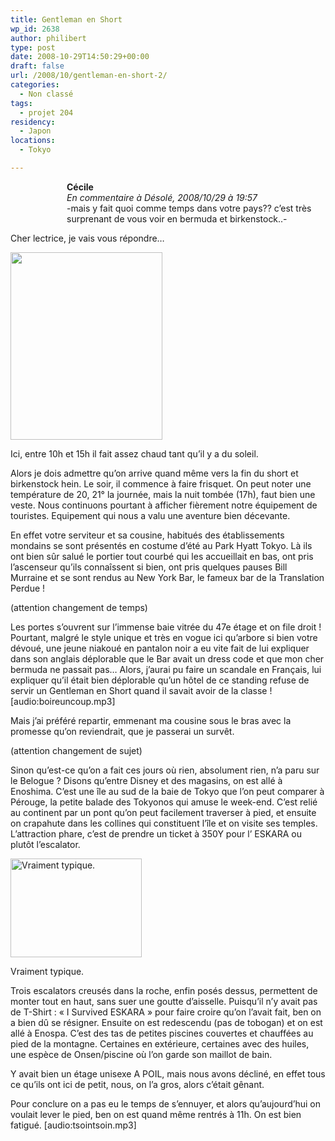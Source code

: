 ```yaml
---
title: Gentleman en Short
wp_id: 2638
author: philibert
type: post
date: 2008-10-29T14:50:29+00:00
draft: false
url: /2008/10/gentleman-en-short-2/
categories:
  - Non classé
tags:
  - projet 204
residency:
  - Japon
locations:
  - Tokyo

---
```

<p style="padding-left: 90px;">
  <strong>Cécile</strong><br /> <em>En commentaire à Désolé, 2008/10/29 à 19:57<br /> <span style="font-style: normal;">-mais y fait quoi comme temps dans votre pays?? c’est très surprenant de vous voir en bermuda et birkenstock..-</span></em>
</p>

Cher lectrice, je vais vous répondre&#8230;

<p style="text-align: left;">
  <strong><a href="http://benmerde.com/wp-content/uploads/img_1544.jpg"><img class="alignright size-medium wp-image-481" title="img_1544" src="http://benmerde.com/wp-content/uploads/img_1544-243x300.jpg" alt="" width="243" height="300" /></a></strong>
</p>

[][1]

Ici, entre 10h et 15h il fait assez chaud tant qu&rsquo;il y a du soleil.
  
Alors je dois admettre qu&rsquo;on arrive quand même vers la fin du short et birkenstock hein. Le soir, il commence à faire frisquet. On peut noter une température de 20, 21° la journée, mais la nuit tombée (17h), faut bien une veste. Nous continuons pourtant à afficher fièrement notre équipement de touristes. Equipement qui nous a valu une aventure bien décevante.

En effet votre serviteur et sa cousine, habitués des établissements mondains se sont présentés en costume d&rsquo;été au Park Hyatt Tokyo. Là ils ont bien sûr salué le portier tout courbé qui les accueillait en bas, ont pris l&rsquo;ascenseur qu&rsquo;ils connaîssent si bien, ont pris quelques pauses Bill Murraine et se sont rendus au New York Bar, le fameux bar de la Translation Perdue !

(attention changement de temps) 

Les portes s&rsquo;ouvrent sur l&rsquo;immense baie vitrée du 47e étage et on file droit ! Pourtant, malgré le style unique et très en vogue ici qu&rsquo;arbore si bien votre dévoué, une jeune niakoué en pantalon noir a eu vite fait de lui expliquer dans son anglais déplorable que le Bar avait un dress code et que mon cher bermuda ne passait pas&#8230; Alors, j&rsquo;aurai pu faire un scandale en Français, lui expliquer qu&rsquo;il était bien déplorable qu&rsquo;un hôtel de ce standing refuse de servir un Gentleman en Short quand il savait avoir de la classe ![audio:boireuncoup.mp3]

Mais j&rsquo;ai préféré repartir, emmenant ma cousine sous le bras avec la promesse qu&rsquo;on reviendrait, que je passerai un survêt.

(attention changement de sujet)

Sinon qu&rsquo;est-ce qu&rsquo;on a fait ces jours où rien, absolument rien, n&rsquo;a paru sur le Belogue ? Disons qu&rsquo;entre Disney et des magasins, on est allé à Enoshima. C&rsquo;est une île au sud de la baie de Tokyo que l&rsquo;on peut comparer à Pérouge, la petite balade des Tokyonos qui amuse le week-end. C&rsquo;est relié au continent par un pont qu&rsquo;on peut facilement traverser à pied, et ensuite on crapahute dans les collines qui constituent l&rsquo;île et on visite ses temples. L&rsquo;attraction phare, c&rsquo;est de prendre un ticket à 350Y pour l&rsquo; ESKARA ou plutôt l&rsquo;escalator.

<div id="attachment_482" class="wp-caption alignleft" style="max-width: 210px">
  <a href="http://benmerde.com/wp-content/uploads/img_4167.jpg"><img class="size-medium wp-image-482 " title="img_4167" src="http://benmerde.com/wp-content/uploads/img_4167-300x225.jpg" alt="Vraiment typique." width="210" height="158" /></a>
  
  <p class="wp-caption-text">
    Vraiment typique.
  </p>
</div>

Trois escalators creusés dans la roche, enfin posés dessus, permettent de monter tout en haut, sans suer une goutte d&rsquo;aisselle. Puisqu&rsquo;il n&rsquo;y avait pas de T-Shirt : « I Survived ESKARA » pour faire croire qu&rsquo;on l&rsquo;avait fait, ben on a bien dû se résigner. Ensuite on est redescendu (pas de tobogan) et on est allé à Enospa. C&rsquo;est des tas de petites piscines couvertes et chauffées au pied de la montagne. Certaines en extérieure, certaines avec des huiles, une espèce de Onsen/piscine où l&rsquo;on garde son maillot de bain. 

Y avait bien un étage unisexe A POIL, mais nous avons décliné, en effet tous ce qu&rsquo;ils ont ici de petit, nous, on l&rsquo;a gros, alors c&rsquo;était gênant.

Pour conclure on a pas eu le temps de s&rsquo;ennuyer, et alors qu&rsquo;aujourd&rsquo;hui on voulait lever le pied, ben on est quand même rentrés à 11h. On est bien fatigué. [audio:tsointsoin.mp3]

 [1]: http://benmerde.com/wp-content/uploads/img_1544.jpg